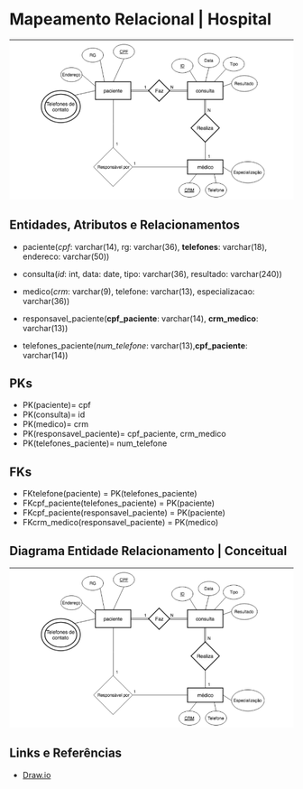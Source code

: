 # Mapeamento Relacional | Hospital

![hospital](./hospital.png)

## Entidades, Atributos e Relacionamentos

- paciente(_cpf_: varchar(14), rg: varchar(36), **telefones**: varchar(18), endereco: varchar(50))

- consulta(_id_: int, data: date, tipo: varchar(36), resultado: varchar(240))

- medico(_crm_: varchar(9), telefone: varchar(13), especializacao: varchar(36))

- responsavel_paciente(**cpf_paciente**: varchar(14), **crm_medico**: varchar(13))

- telefones_paciente(*num_telefone*: varchar(13),**cpf_paciente**: varchar(14))

## PKs

- PK(paciente)= cpf
- PK(consulta)= id
- PK(medico)= crm
- PK(responsavel_paciente)= cpf_paciente, crm_medico
- PK(telefones_paciente)= num_telefone

## FKs

- FKtelefone(paciente) = PK(telefones_paciente)
- FKcpf_paciente(telefones_paciente) = PK(paciente)
- FKcpf_paciente(responsavel_paciente) = PK(paciente)
- FKcrm_medico(responsavel_paciente) = PK(medico)

## Diagrama Entidade Relacionamento | Conceitual

![der](./hospital.png)

## Links e Referências

- [Draw.io](https://app.diagrams.net/?src=about#G1SqIw0imWmHGW8u-rhosRAbPcL2ZQadyB#%7B%22pageId%22%3A%22R2lEEEUBdFMjLlhIrx00%22%7D)
